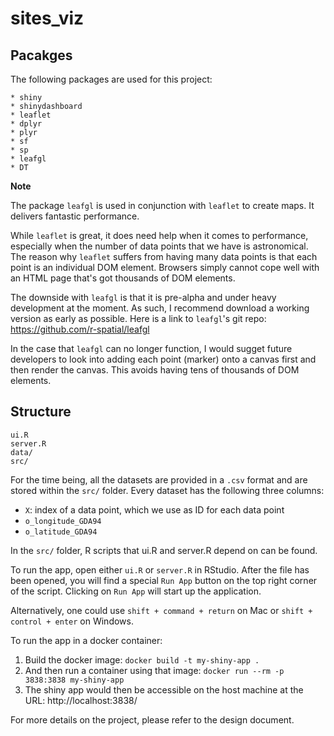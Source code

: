 # sites_viz

## Pacakges
The following packages are used for this project:

```
* shiny
* shinydashboard
* leaflet
* dplyr
* plyr
* sf
* sp
* leafgl
* DT
```

**Note**

The package `leafgl` is used in conjunction with `leaflet` to create maps. 
It delivers fantastic performance. 

While `leaflet` is great, it does need 
help when it comes to performance, 
especially when the number of data points that we have is astronomical.
The reason why `leaflet` suffers from having many data points is that 
each point is an individual DOM element. 
Browsers simply cannot cope well with an HTML page that's got thousands of DOM elements. 

The downside with `leafgl` is that it is pre-alpha and 
under heavy development at the moment.
As such, I recommend download a working version as early as possible. 
Here is a link to `leafgl`'s git repo: 
https://github.com/r-spatial/leafgl

In the case that `leafgl` can no longer function, 
I would sugget future developers to look into adding each point (marker) onto a canvas first 
and then render the canvas. This avoids having tens of thousands of DOM elements.

## Structure

```
ui.R
server.R
data/
src/
```
For the time being, all the datasets are provided in a `.csv` format and are 
stored within the `src/` folder. Every dataset has the following three columns:

* `X`: index of a data point, which we use as ID for each data point
* `o_longitude_GDA94` 
* `o_latitude_GDA94`

In the `src/` folder, R scripts that ui.R and server.R depend on can be found.

To run the app, open either `ui.R` or `server.R` in RStudio. After the file has been opened,
you will find a special `Run App` button on the top right corner of the script.
Clicking on `Run App` will start up the application.

Alternatively, one could use `shift + command + return` on Mac or `shift + control + enter` on Windows.

To run the app in a docker container:

1. Build the docker image: `docker build -t my-shiny-app .`
2. And then run a container using that image:  `docker run --rm -p 3838:3838 my-shiny-app`
3. The shiny app would then be accessible on the host machine at the URL: http://localhost:3838/

For more details on the project, please refer to the design document.
